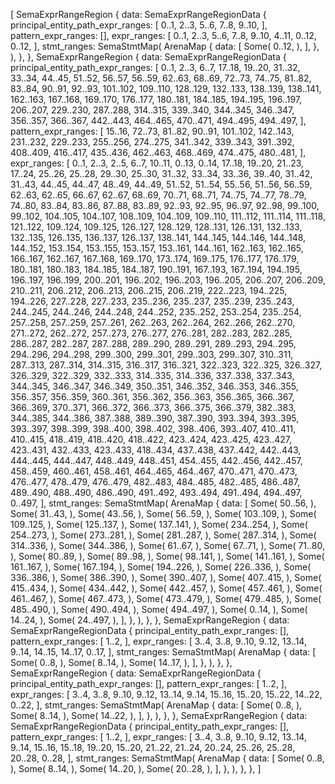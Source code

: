 [
    SemaExprRangeRegion {
        data: SemaExprRangeRegionData {
            principal_entity_path_expr_ranges: [
                0..1,
                2..3,
                5..6,
                7..8,
                9..10,
            ],
            pattern_expr_ranges: [],
            expr_ranges: [
                0..1,
                2..3,
                5..6,
                7..8,
                9..10,
                4..11,
                0..12,
                0..12,
            ],
            stmt_ranges: SemaStmtMap(
                ArenaMap {
                    data: [
                        Some(
                            0..12,
                        ),
                    ],
                },
            ),
        },
    },
    SemaExprRangeRegion {
        data: SemaExprRangeRegionData {
            principal_entity_path_expr_ranges: [
                0..1,
                2..3,
                6..7,
                17..18,
                19..20,
                31..32,
                33..34,
                44..45,
                51..52,
                56..57,
                56..59,
                62..63,
                68..69,
                72..73,
                74..75,
                81..82,
                83..84,
                90..91,
                92..93,
                101..102,
                109..110,
                128..129,
                132..133,
                138..139,
                138..141,
                162..163,
                167..168,
                169..170,
                176..177,
                180..181,
                184..185,
                194..195,
                196..197,
                206..207,
                229..230,
                287..288,
                314..315,
                339..340,
                344..345,
                346..347,
                356..357,
                366..367,
                442..443,
                464..465,
                470..471,
                494..495,
                494..497,
            ],
            pattern_expr_ranges: [
                15..16,
                72..73,
                81..82,
                90..91,
                101..102,
                142..143,
                231..232,
                229..233,
                255..256,
                274..275,
                341..342,
                339..343,
                391..392,
                408..409,
                416..417,
                435..436,
                462..463,
                468..469,
                474..475,
                480..481,
            ],
            expr_ranges: [
                0..1,
                2..3,
                2..5,
                6..7,
                10..11,
                0..13,
                0..14,
                17..18,
                19..20,
                21..23,
                17..24,
                25..26,
                25..28,
                29..30,
                25..30,
                31..32,
                33..34,
                33..36,
                39..40,
                31..42,
                31..43,
                44..45,
                44..47,
                48..49,
                44..49,
                51..52,
                51..54,
                55..56,
                51..56,
                56..59,
                62..63,
                62..65,
                66..67,
                62..67,
                68..69,
                70..71,
                68..71,
                74..75,
                74..77,
                78..79,
                74..80,
                83..84,
                83..86,
                87..88,
                83..89,
                92..93,
                92..95,
                96..97,
                92..98,
                99..100,
                99..102,
                104..105,
                104..107,
                108..109,
                104..109,
                109..110,
                111..112,
                111..114,
                111..118,
                121..122,
                109..124,
                109..125,
                126..127,
                128..129,
                128..131,
                126..131,
                132..133,
                132..135,
                126..135,
                136..137,
                126..137,
                138..141,
                144..145,
                144..146,
                144..148,
                144..152,
                153..154,
                153..155,
                153..157,
                153..161,
                144..161,
                162..163,
                162..165,
                166..167,
                162..167,
                167..168,
                169..170,
                173..174,
                169..175,
                176..177,
                176..179,
                180..181,
                180..183,
                184..185,
                184..187,
                190..191,
                167..193,
                167..194,
                194..195,
                196..197,
                196..199,
                200..201,
                196..202,
                196..203,
                196..205,
                206..207,
                206..209,
                210..211,
                206..212,
                206..213,
                206..215,
                206..219,
                222..223,
                194..225,
                194..226,
                227..228,
                227..233,
                235..236,
                235..237,
                235..239,
                235..243,
                244..245,
                244..246,
                244..248,
                244..252,
                235..252,
                253..254,
                235..254,
                257..258,
                257..259,
                257..261,
                262..263,
                262..264,
                262..266,
                262..270,
                271..272,
                262..272,
                257..273,
                276..277,
                276..281,
                282..283,
                282..285,
                286..287,
                282..287,
                287..288,
                289..290,
                289..291,
                289..293,
                294..295,
                294..296,
                294..298,
                299..300,
                299..301,
                299..303,
                299..307,
                310..311,
                287..313,
                287..314,
                314..315,
                316..317,
                316..321,
                322..323,
                322..325,
                326..327,
                326..329,
                322..329,
                332..333,
                314..335,
                314..336,
                337..338,
                337..343,
                344..345,
                346..347,
                346..349,
                350..351,
                346..352,
                346..353,
                346..355,
                356..357,
                356..359,
                360..361,
                356..362,
                356..363,
                356..365,
                366..367,
                366..369,
                370..371,
                366..372,
                366..373,
                366..375,
                366..379,
                382..383,
                344..385,
                344..386,
                387..388,
                389..390,
                387..390,
                393..394,
                393..395,
                393..397,
                398..399,
                398..400,
                398..402,
                398..406,
                393..407,
                410..411,
                410..415,
                418..419,
                418..420,
                418..422,
                423..424,
                423..425,
                423..427,
                423..431,
                432..433,
                423..433,
                418..434,
                437..438,
                437..442,
                442..443,
                444..445,
                444..447,
                448..449,
                448..451,
                454..455,
                442..456,
                442..457,
                458..459,
                460..461,
                458..461,
                464..465,
                464..467,
                470..471,
                470..473,
                476..477,
                478..479,
                476..479,
                482..483,
                484..485,
                482..485,
                486..487,
                489..490,
                488..490,
                486..490,
                491..492,
                493..494,
                491..494,
                494..497,
                0..497,
            ],
            stmt_ranges: SemaStmtMap(
                ArenaMap {
                    data: [
                        Some(
                            50..56,
                        ),
                        Some(
                            31..43,
                        ),
                        Some(
                            43..56,
                        ),
                        Some(
                            56..59,
                        ),
                        Some(
                            103..109,
                        ),
                        Some(
                            109..125,
                        ),
                        Some(
                            125..137,
                        ),
                        Some(
                            137..141,
                        ),
                        Some(
                            234..254,
                        ),
                        Some(
                            254..273,
                        ),
                        Some(
                            273..281,
                        ),
                        Some(
                            281..287,
                        ),
                        Some(
                            287..314,
                        ),
                        Some(
                            314..336,
                        ),
                        Some(
                            344..386,
                        ),
                        Some(
                            61..67,
                        ),
                        Some(
                            67..71,
                        ),
                        Some(
                            71..80,
                        ),
                        Some(
                            80..89,
                        ),
                        Some(
                            89..98,
                        ),
                        Some(
                            98..141,
                        ),
                        Some(
                            141..161,
                        ),
                        Some(
                            161..167,
                        ),
                        Some(
                            167..194,
                        ),
                        Some(
                            194..226,
                        ),
                        Some(
                            226..336,
                        ),
                        Some(
                            336..386,
                        ),
                        Some(
                            386..390,
                        ),
                        Some(
                            390..407,
                        ),
                        Some(
                            407..415,
                        ),
                        Some(
                            415..434,
                        ),
                        Some(
                            434..442,
                        ),
                        Some(
                            442..457,
                        ),
                        Some(
                            457..461,
                        ),
                        Some(
                            461..467,
                        ),
                        Some(
                            467..473,
                        ),
                        Some(
                            473..479,
                        ),
                        Some(
                            479..485,
                        ),
                        Some(
                            485..490,
                        ),
                        Some(
                            490..494,
                        ),
                        Some(
                            494..497,
                        ),
                        Some(
                            0..14,
                        ),
                        Some(
                            14..24,
                        ),
                        Some(
                            24..497,
                        ),
                    ],
                },
            ),
        },
    },
    SemaExprRangeRegion {
        data: SemaExprRangeRegionData {
            principal_entity_path_expr_ranges: [],
            pattern_expr_ranges: [
                1..2,
            ],
            expr_ranges: [
                3..4,
                3..8,
                9..10,
                9..12,
                13..14,
                9..14,
                14..15,
                14..17,
                0..17,
            ],
            stmt_ranges: SemaStmtMap(
                ArenaMap {
                    data: [
                        Some(
                            0..8,
                        ),
                        Some(
                            8..14,
                        ),
                        Some(
                            14..17,
                        ),
                    ],
                },
            ),
        },
    },
    SemaExprRangeRegion {
        data: SemaExprRangeRegionData {
            principal_entity_path_expr_ranges: [],
            pattern_expr_ranges: [
                1..2,
            ],
            expr_ranges: [
                3..4,
                3..8,
                9..10,
                9..12,
                13..14,
                9..14,
                15..16,
                15..20,
                15..22,
                14..22,
                0..22,
            ],
            stmt_ranges: SemaStmtMap(
                ArenaMap {
                    data: [
                        Some(
                            0..8,
                        ),
                        Some(
                            8..14,
                        ),
                        Some(
                            14..22,
                        ),
                    ],
                },
            ),
        },
    },
    SemaExprRangeRegion {
        data: SemaExprRangeRegionData {
            principal_entity_path_expr_ranges: [],
            pattern_expr_ranges: [
                1..2,
            ],
            expr_ranges: [
                3..4,
                3..8,
                9..10,
                9..12,
                13..14,
                9..14,
                15..16,
                15..18,
                19..20,
                15..20,
                21..22,
                21..24,
                20..24,
                25..26,
                25..28,
                20..28,
                0..28,
            ],
            stmt_ranges: SemaStmtMap(
                ArenaMap {
                    data: [
                        Some(
                            0..8,
                        ),
                        Some(
                            8..14,
                        ),
                        Some(
                            14..20,
                        ),
                        Some(
                            20..28,
                        ),
                    ],
                },
            ),
        },
    },
]